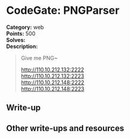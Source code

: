 # CodeGate: PNGParser

**Category:** web  
**Points:** 500  
**Solves:**  
**Description:**  

> Give me PNG~
> 
> http://110.10.212.132:2222  
> http://110.10.212.132:2223  
> http://110.10.212.148:2222  
> http://110.10.212.148:2223  

## Write-up

## Other write-ups and resources

